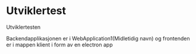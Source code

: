 # Utviklertest
Utviklertesten

Backendapplikasjonen er i WebApplication1(Midletidig navn) og frontenden er i mappen klient i form av en electron app
